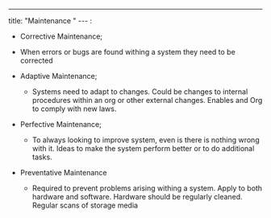 ---
title: "Maintenance "
--- :
+ Corrective Maintenance;  

 - When errors or bugs are found withing a system they need to be corrected  
  
+ Adaptive Maintenance;  

  - Systems need to adapt to changes. Could be changes to internal procedures within an org or other external changes. Enables and Org to comply with new laws.  
  
+ Perfective Maintenance;  
  - To always looking to improve system, even is there is nothing wrong with it. Ideas to make the system perform better or to do additional tasks.  
  
+ Preventative Maintenance  
  - Required to prevent problems arising withing a system. Apply to both hardware and software. Hardware should be regularly cleaned. Regular scans of storage media
